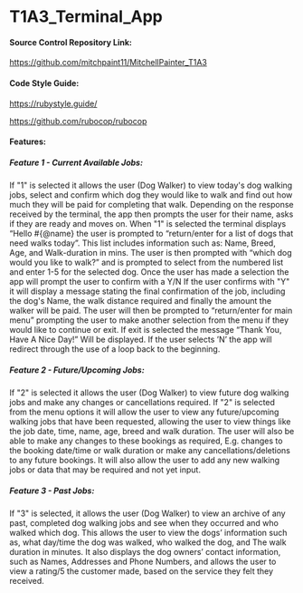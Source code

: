 # T1A3_Terminal_App
#### Source Control Repository Link:
https://github.com/mitchpaint11/MitchellPainter_T1A3

#### Code Style Guide:
https://rubystyle.guide/

https://github.com/rubocop/rubocop

#### Features:
##### Feature 1 - Current Available Jobs:
If "1" is selected it allows the user (Dog Walker) to view today's dog walking jobs, select and confirm which dog they would like to walk and find out how much they will be paid for completing that walk. Depending on the response received by the terminal, the app then prompts the user for their name, asks if they are ready and moves on. 
When "1" is selected the terminal displays “Hello #{@name} the user is prompted to “return/enter for a list of dogs that need walks today”. This list includes information such as: Name, Breed, Age, and Walk-duration in mins. The user is then prompted with “which dog would you like to walk?” and is prompted to select from the numbered list and enter 1-5 for the selected dog. Once the user has made a selection the app will prompt the user to confirm with a Y/N
If the user confirms with "Y" it will display a message stating the final confirmation of the job, including the dog's Name, the walk distance required and finally the amount the walker will be paid. 
The user will then be prompted to “return/enter for main menu” prompting the user to make another selection from the menu if they would like to continue or exit. If exit is selected the message “Thank You, Have A Nice Day!” Will be displayed. If the user selects ’N’ the app will redirect through the use of a loop back to the beginning.

##### Feature 2 - Future/Upcoming Jobs:
If "2" is selected it allows the user (Dog Walker) to view future dog walking jobs and make any changes or cancellations required. If "2" is selected from the menu options it will allow the user to view any future/upcoming walking jobs that have been requested, allowing the user to view things like the job date, time, name, age, breed and walk duration. The user will also be able to make any changes to these bookings as required, E.g. changes to the booking date/time or walk duration or make any cancellations/deletions to any future bookings. It will also allow the user to add any new walking jobs or data that may be required and not yet input.
##### Feature 3 - Past Jobs:
If "3" is selected, it allows the user (Dog Walker) to view an archive of any past, completed dog walking jobs and see when they occurred and who walked which dog. This allows the user to view the dogs’ information such as, what day/time the dog was walked, who walked the dog, and The walk duration in minutes. It also displays the dog owners’ contact information, such as Names, Addresses and Phone Numbers, and allows the user to view a rating/5 the customer made, based on the service they felt they received. 